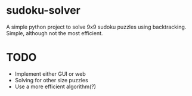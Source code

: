 # sudoku-solver
A simple python project to solve 9x9 sudoku puzzles using backtracking.
Simple, although not the most efficient.

# TODO

- Implement either GUI or web
- Solving for other size puzzles
- Use a more efficient algorithm(?)
